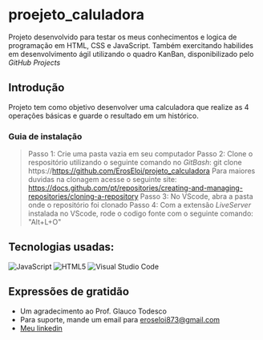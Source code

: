 # proejeto_caluladora

Projeto desenvolvido para testar os meus conhecimentos e logica de programação em HTML, CSS e JavaScript. Também exercitando habilides em desenvolvimento ágil utilizando o quadro KanBan, disponibilizado pelo _GitHub Projects_

## Introdução

Projeto tem como objetivo desenvolver uma calculadora que realize as 4 operações básicas e guarde o resultado em um histórico.

### Guia de instalação

> Passo 1:
Crie uma pasta vazia em seu computador
> Passo 2:
Clone o respositório utilizando o seguinte comando no _GitBash_: git clone https://https://github.com/ErosEloi/projeto_calculadora
Para maiores duvidas na clonagem acesse o seguinte site: https://docs.github.com/pt/repositories/creating-and-managing-repositories/cloning-a-repository
> Passo 3:
No VScode, abra a pasta onde o repositório foi clonado
> Passo 4:
Com a extensão _LiveServer_ instalada no VScode, rode o codigo fonte com o seguinte comando: "Alt+L+O"

## Tecnologias usadas:

![JavaScript](https://img.shields.io/badge/javascript-%23323330.svg?style=for-the-badge&logo=javascript&logoColor=%23F7DF1E)
![HTML5](https://img.shields.io/badge/html5-%23E34F26.svg?style=for-the-badge&logo=html5&logoColor=white)
![Visual Studio Code](https://img.shields.io/badge/Visual%20Studio%20Code-0078d7.svg?style=for-the-badge&logo=visual-studio-code&logoColor=white)

## Expressões de gratidão
* Um agradecimento ao Prof. Glauco Todesco
* Para suporte, mande um email para eroseloi873@gmail.com
* [Meu linkedin](https://www.linkedin.com/in/eros-eloi-493813241/)
  
